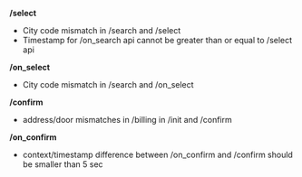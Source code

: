 **/select**
- City code mismatch in /search and /select
- Timestamp for /on_search api cannot be greater than or equal to /select api

**/on_select**
- City code mismatch in /search and /on_select

**/confirm**
- address/door mismatches in /billing in /init and /confirm

**/on_confirm**
- context/timestamp difference between /on_confirm and /confirm should be smaller than 5 sec

